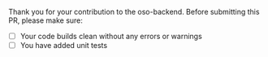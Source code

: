 Thank you for your contribution to the oso-backend. 
Before submitting this PR, please make sure:

- [ ] Your code builds clean without any errors or warnings
- [ ] You have added unit tests
